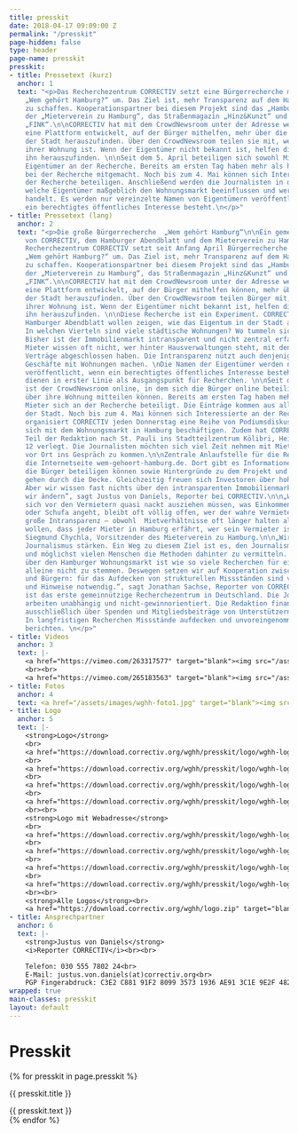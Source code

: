 ```yaml
---
title: presskit
date: 2018-04-17 09:09:00 Z
permalink: "/presskit"
page-hidden: false
type: header
page-name: presskit
presskit:
- title: Pressetext (kurz)
  anchor: 1
  text: "<p>Das Recherchezentrum CORRECTIV setzt eine Bürgerrecherche mit dem Titel
    „Wem gehört Hamburg?“ um. Das Ziel ist, mehr Transparenz auf dem Hamburger Wohnungsmarkt
    zu schaffen. Kooperationspartner bei diesem Projekt sind das „Hamburger Abendblatt“,
    der „Mieterverein zu Hamburg“, das Straßenmagazin „Hinz&Kunzt“ und das Studentenmagazin
    „FINK“.\n\nCORRECTIV hat mit dem CrowdNewsroom unter der Adresse wem-gehoert-hamburg.de
    eine Plattform entwickelt, auf der Bürger mithelfen, mehr über die Eigentümer
    der Stadt herauszufinden. Über den CrowdNewsroom teilen sie mit, wer der Eigentümer
    ihrer Wohnung ist. Wenn der Eigentümer nicht bekannt ist, helfen die Journalisten
    ihn herauszufinden. \n\nSeit dem 5. April beteiligen sich sowohl Mieter als auch
    Eigentümer an der Recherche. Bereits am ersten Tag haben mehr als hundert Personen
    bei der Recherche mitgemacht. Noch bis zum 4. Mai können sich Interessierte an
    der Recherche beteiligen. Anschließend werden die Journalisten in den Daten recherchieren,
    welche Eigentümer maßgeblich den Wohnungsmarkt beeinflussen und wer davon fragwürdig
    handelt. Es werden nur vereinzelte Namen von Eigentümern veröffentlicht, wenn
    ein berechtigtes öffentliches Interesse besteht.\n</p>"
- title: Pressetext (lang)
  anchor: 2
  text: "<p>Die große Bürgerrecherche  „Wem gehört Hamburg“\n\nEin gemeinsames Projekt
    von CORRECTIV, dem Hamburger Abendblatt und dem Mieterverein zu Hamburg\n\n++\n\nDas
    Recherchezentrum CORRECTIV setzt seit Anfang April Bürgerrecherche mit dem Titel
    „Wem gehört Hamburg?“ um. Das Ziel ist, mehr Transparenz auf dem Hamburger Wohnungsmarkt
    zu schaffen. Kooperationspartner bei diesem Projekt sind das „Hamburger Abendblatt“,
    der „Mieterverein zu Hamburg“, das Straßenmagazin „Hinz&Kunzt“ und das Studentenmagazin
    „FINK“.\n\nCORRECTIV hat mit dem CrowdNewsroom unter der Adresse wem-gehoert-hamburg.de
    eine Plattform entwickelt, auf der Bürger mithelfen können, mehr über das Eigentum
    der Stadt herauszufinden. Über den CrowdNewsroom teilen Bürger mit, wer der Eigentümer
    ihrer Wohnung ist. Wenn der Eigentümer nicht bekannt ist, helfen die Journalisten
    ihn herauszufinden. \n\nDiese Recherche ist ein Experiment. CORRECTIV und das
    Hamburger Abendblatt wollen zeigen, wie das Eigentum in der Stadt aufgeteilt ist.
    In welchen Vierteln sind viele städtische Wohnungen? Wo tummeln sich dubiose Investoren?
    Bisher ist der Immobilienmarkt intransparent und nicht zentral erfasst. Selbst
    Mieter wissen oft nicht, wer hinter Hausverwaltungen steht, mit denen sie ihre
    Verträge abgeschlossen haben. Die Intransparenz nützt auch denjenigen, die fragwürdige
    Geschäfte mit Wohnungen machen. \nDie Namen der Eigentümer werden nur vereinzelt
    veröffentlicht, wenn ein berechtigtes öffentliches Interesse besteht. Die Daten
    dienen in erster Linie als Ausgangspunkt für Recherchen. \n\nSeit dem 5. April
    ist der CrowdNewsroom online, in dem sich die Bürger online beteiligen und Informationen
    über ihre Wohnung mitteilen können. Bereits am ersten Tag haben mehr als hundert
    Mieter sich an der Recherche beteiligt. Die Einträge kommen aus allen Vierteln
    der Stadt. Noch bis zum 4. Mai können sich Interessierte an der Recherche beteiligen.\n\nParallel
    organisiert CORRECTIV jeden Donnerstag eine Reihe von Podiumsdiskussionen, die
    sich mit dem Wohnungsmarkt in Hamburg beschäftigen. Zudem hat CORRECTIV einen
    Teil der Redaktion nach St. Pauli ins Stadtteilzentrum Kölibri, Hein-Köllisch-Platz
    12 verlegt. Die Journalisten möchten sich viel Zeit nehmen mit Mietern und Eigentümern
    vor Ort ins Gespräch zu kommen.\n\nZentrale Anlaufstelle für die Recherche ist
    die Internetseite wem-gehoert-hamburg.de. Dort gibt es Informationen, wie sich
    die Bürger beteiligen können sowie Hintergründe zu dem Projekt und den Beteiligten.\n\n„Mieten
    gehen durch die Decke. Gleichzeitig freuen sich Investoren über hohe Renditen.
    Aber wir wissen fast nichts über den intransparenten Immobilienmarkt. Das wollen
    wir ändern”, sagt Justus von Daniels, Reporter bei CORRECTIV.\n\n„Während Mieter
    sich vor den Vermietern quasi nackt ausziehen müssen, was Einkommen, Arbeitgeber
    oder Schufa angeht, bleibt oft völlig offen, wer der wahre Vermieter ist. Da herrscht
    große Intransparenz – obwohl  Mietverhältnisse oft länger halten als Ehen. Wir
    wollen, dass jeder Mieter in Hamburg erfährt, wer sein Vermieter ist“, fordert
    Siegmund Chychla, Vorsitzender des Mieterverein zu Hamburg.\n\n„Wir wollen den
    Journalismus stärken. Ein Weg zu diesem Ziel ist es, den Journalismus zu öffnen
    und möglichst vielen Menschen die Methoden dahinter zu vermitteln. Diese Recherche
    über den Hamburger Wohnungsmarkt ist wie so viele Recherchen für eine Redaktion
    alleine nicht zu stemmen. Deswegen setzen wir auf Kooperation zwischen Journalisten
    und Bürgern: für das Aufdecken von strukturellen Missständen sind viele Daten
    und Hinweise notwendig.“, sagt Jonathan Sachse, Reporter von CORRECTIV. \n\nCORRECTIV
    ist das erste gemeinnützige Recherchezentrum in Deutschland. Die Journalisten
    arbeiten unabhängig und nicht-gewinnorientiert. Die Redaktion finanziert sich
    ausschließlich über Spenden und Mitgliedsbeiträge von Unterstützern. Ihr Anspruch:
    In langfristigen Recherchen Missstände aufdecken und unvoreingenommen darüber
    berichten. \n</p>"
- title: Videos
  anchor: 3
  text: |-
    <a href="https://vimeo.com/263317577" target="blank"><img src="/assets/images/video1.jpg"></a>
    <br><br>
    <a href="https://vimeo.com/265183563" target="blank"><img src="/assets/images/video2.jpg"></a>
- title: Fotos
  anchor: 4
  text: <a href="/assets/images/wghh-foto1.jpg" target="blank"><img src="/assets/images/wghh-foto1-small.jpg"></a>
- title: Logo
  anchor: 5
  text: |-
    <strong>Logo</strong>
    <br>
    <a href="https://download.correctiv.org/wghh/presskit/logo/wghh-logo.png" target="blank">Download PNG</a>
    <br>
    <a href="https://download.correctiv.org/wghh/presskit/logo/wghh-logo.svg" target="blank">Download SVG</a>
    <br>
    <a href="https://download.correctiv.org/wghh/presskit/logo/wghh-logo.ai" target="blank">Download AI</a>
    <br>
    <a href="https://download.correctiv.org/wghh/presskit/logo/wghh-logo.pdf" target="blank">Download PDF</a>
    <br><br>
    <strong>Logo mit Webadresse</strong>
    <br>
    <a href="https://download.correctiv.org/wghh/presskit/logo/wghh-logo-www.png" target="blank">Download PNG</a>
    <br>
    <a href="https://download.correctiv.org/wghh/presskit/logo/wghh-logo-www.svg" target="blank">Download SVG</a>
    <br>
    <a href="https://download.correctiv.org/wghh/presskit/logo/wghh-logo-www.ai" target="blank">Download AI</a>
    <br>
    <a href="https://download.correctiv.org/wghh/presskit/logo/wghh-logo-www.pdf" target="blank">Download PDF</a>
    <br><br>
    <strong>Alle Logos</strong><br>
    <a href="https://download.correctiv.org/wghh/logo.zip" target="blank">Download Zip-Datei</a>
- title: Ansprechpartner
  anchor: 6
  text: |-
    <strong>Justus von Daniels</strong>
    <i>Reporter CORRECTIV</i><br><br>

    Telefon: 030 555 7802 24<br>
    E-Mail: justus.von.daniels(at)correctiv.org<br>
    PGP Fingerabdruck: C3E2 C881 91F2 8099 3573 1936 AE91 3C1E 9E2F 482C
wrapped: true
main-classes: presskit
layout: default
---
```


<div class="accordion">
    <h1>Presskit</h1>
    {% for presskit in page.presskit %}
    <div class="toggle">
        <div class="toggle-title" id="{{ presskit.anchor }}">
            <p><i></i><span class="title-name">{{ presskit.title }}</span></p>
        </div>
        <div class="toggle-inner">
            {{ presskit.text }}
        </div>
    </div>
    {% endfor %}
</div>
